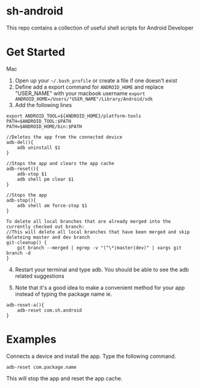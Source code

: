 # sh-android
This repo contains a collection of useful shell scripts for Android Developer

# Get Started
Mac
1. Open up your `~/.bash_profile` or create a file if one doesn't exist
2. Define add a export command for `ANDROID_HOME` and replace "USER_NAME" with your macbook username
`export ANDROID_HOME=/Users/"USER_NAME"/Library/Android/sdk`
3. Add the following lines
```
export ANDROID_TOOL=${ANDROID_HOME}/platform-tools
PATH=$ANDROID_TOOL:$PATH
PATH=$ANDROID_HOME/bin:$PATH

//Deletes the app from the connected device
adb-del(){
	adb uninstall $1
}

//Stops the app and clears the app cache
adb-reset(){
	adb-stop $1
	adb shell pm clear $1
}

//Stops the app
adb-stop(){
	adb shell am force-stop $1
}

To delete all local branches that are already merged into the currently checked out branch:
//This will delete all local branches that have been merged and skip deleteing master and dev branch
git-cleanup() {
	git branch --merged | egrep -v "(^\*|master|dev)" | xargs git branch -d
}
```
4. Restart your terminal and type adb. You should be able to see the adb related suggestions

5. Note that it's a good idea to make a convenient method for your app instead of typing the package name
ie.
```
adb-reset-a(){
	adb-reset com.sh.android
}
```

# Examples
Connects a device and install the app.
Type the following command.

`adb-reset com.package.name`

This will stop the app and reset the app cache.


